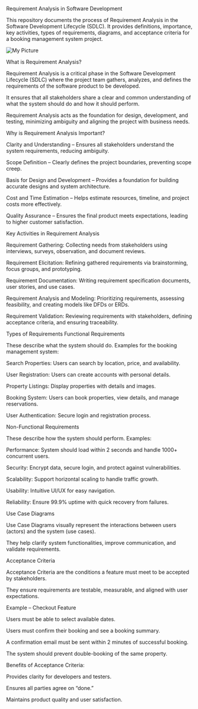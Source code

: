 Requirement Analysis in Software Development

This repository documents the process of Requirement Analysis in the Software Development Lifecycle (SDLC).
It provides definitions, importance, key activities, types of requirements, diagrams, and acceptance criteria for a booking management system project.

![My Picture]()


What is Requirement Analysis?

Requirement Analysis is a critical phase in the Software Development Lifecycle (SDLC) where the project team gathers, analyzes, and defines the requirements of the software product to be developed.

It ensures that all stakeholders share a clear and common understanding of what the system should do and how it should perform.

Requirement Analysis acts as the foundation for design, development, and testing, minimizing ambiguity and aligning the project with business needs.

Why is Requirement Analysis Important?

Clarity and Understanding – Ensures all stakeholders understand the system requirements, reducing ambiguity.

Scope Definition – Clearly defines the project boundaries, preventing scope creep.

Basis for Design and Development – Provides a foundation for building accurate designs and system architecture.

Cost and Time Estimation – Helps estimate resources, timeline, and project costs more effectively.

Quality Assurance – Ensures the final product meets expectations, leading to higher customer satisfaction.

Key Activities in Requirement Analysis

Requirement Gathering: Collecting needs from stakeholders using interviews, surveys, observation, and document reviews.

Requirement Elicitation: Refining gathered requirements via brainstorming, focus groups, and prototyping.

Requirement Documentation: Writing requirement specification documents, user stories, and use cases.

Requirement Analysis and Modeling: Prioritizing requirements, assessing feasibility, and creating models like DFDs or ERDs.

Requirement Validation: Reviewing requirements with stakeholders, defining acceptance criteria, and ensuring traceability.

Types of Requirements
Functional Requirements

These describe what the system should do.
Examples for the booking management system:

Search Properties: Users can search by location, price, and availability.

User Registration: Users can create accounts with personal details.

Property Listings: Display properties with details and images.

Booking System: Users can book properties, view details, and manage reservations.

User Authentication: Secure login and registration process.

Non-Functional Requirements

These describe how the system should perform.
Examples:

Performance: System should load within 2 seconds and handle 1000+ concurrent users.

Security: Encrypt data, secure login, and protect against vulnerabilities.

Scalability: Support horizontal scaling to handle traffic growth.

Usability: Intuitive UI/UX for easy navigation.

Reliability: Ensure 99.9% uptime with quick recovery from failures.

Use Case Diagrams

Use Case Diagrams visually represent the interactions between users (actors) and the system (use cases).

They help clarify system functionalities, improve communication, and validate requirements.

Acceptance Criteria

Acceptance Criteria are the conditions a feature must meet to be accepted by stakeholders.

They ensure requirements are testable, measurable, and aligned with user expectations.

Example – Checkout Feature

Users must be able to select available dates.

Users must confirm their booking and see a booking summary.

A confirmation email must be sent within 2 minutes of successful booking.

The system should prevent double-booking of the same property.

Benefits of Acceptance Criteria:

Provides clarity for developers and testers.

Ensures all parties agree on “done.”

Maintains product quality and user satisfaction.
